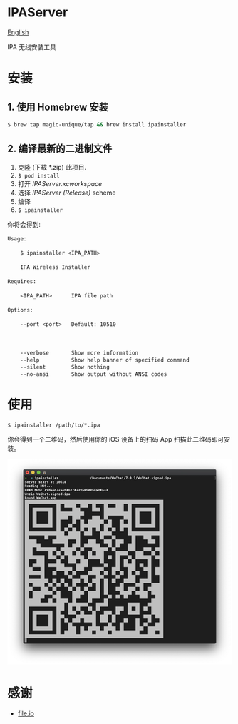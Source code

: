 # IPAServer

[English](README.md)

IPA 无线安装工具

# 安装

## 1. 使用 Homebrew 安装

```bash
$ brew tap magic-unique/tap && brew install ipainstaller
```

## 2. 编译最新的二进制文件

1. 克隆 (下载 *.zip) 此项目.
2. `$ pod install`
3. 打开 *IPAServer.xcworkspace*
4. 选择 *IPAServer (Release)* scheme
5. 编译
6. `$ ipainstaller`

你将会得到:

```
Usage:

    $ ipainstaller <IPA_PATH>

    IPA Wireless Installer

Requires:

    <IPA_PATH>      IPA file path

Options:

    --port <port>   Default: 10510



    --verbose       Show more information
    --help          Show help banner of specified command
    --silent        Show nothing
    --no-ansi       Show output without ANSI codes

```

# 使用

```shell
$ ipainstaller /path/to/*.ipa
```

你会得到一个二维码，然后使用你的 iOS 设备上的扫码 App 扫描此二维码即可安装。

![demo](resources/demo.png)

# 感谢

* [file.io](https://file.io)